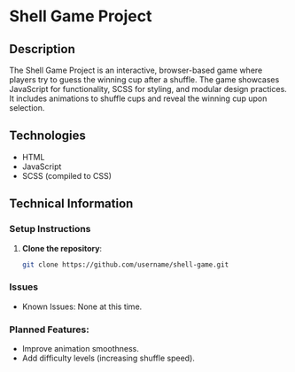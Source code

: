 # Shell Game Project

## Description
The Shell Game Project is an interactive, browser-based game where players try to guess the winning cup after a shuffle. The game showcases JavaScript for functionality, SCSS for styling, and modular design practices. It includes animations to shuffle cups and reveal the winning cup upon selection.

## Technologies
- HTML
- JavaScript
- SCSS (compiled to CSS)

## Technical Information

### Setup Instructions
1. **Clone the repository**: 
   ```bash
   git clone https://github.com/username/shell-game.git

### Issues
- Known Issues: None at this time.
### Planned Features:
- Improve animation smoothness.
- Add difficulty levels (increasing shuffle speed).